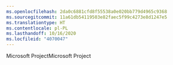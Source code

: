 ```yaml
---
ms.openlocfilehash: 2da0c6881cfd8f55538a0e020bb779d4965c9368
ms.sourcegitcommit: 11a61db54119503e82faec5f99c4273e8d1247e5
ms.translationtype: HT
ms.contentlocale: pl-PL
ms.lasthandoff: 10/16/2020
ms.locfileid: "4070047"
---
```

<span data-ttu-id="b57b1-101">Microsoft Project</span><span class="sxs-lookup"><span data-stu-id="b57b1-101">Microsoft Project</span></span>